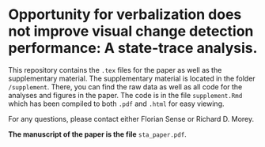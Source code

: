 # Opportunity for verbalization does not improve visual change detection performance: A state-trace analysis.

This repository contains the `.tex` files for the paper as well as the supplementary material. The supplementary material is located in the folder `/supplement`. There, you can find the raw data as well as all code for the analyses and figures in the paper. The code is in the file `supplement.Rmd` which has been compiled to both `.pdf` and `.html` for easy viewing.

For any questions, please contact either Florian Sense or Richard D. Morey.

**The manuscript of the paper is the file** `sta_paper.pdf`.
